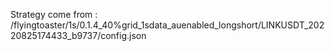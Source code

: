 Strategy come from : /flyingtoaster/1s/0.1.4_40%grid_1sdata_auenabled_longshort/LINKUSDT_20220825174433_b9737/config.json
